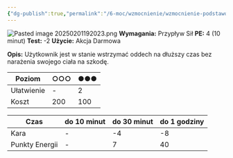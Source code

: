 ```yaml
---
{"dg-publish":true,"permalink":"/6-moc/wzmocnienie/wzmocnienie-podstawowe/kontrola-oddechu/","dgPassFrontmatter":true}
---
```


![Pasted image 20250201192023.png](/img/user/6%20Obrazy/Pasted%20image%2020250201192023.png)
**Wymagania:** Przypływ Sił
**PE:** 4 (10 minut)
**Test:** -2
**Użycie:** Akcja Darmowa

**Opis:** Użytkownik jest w stanie wstrzymać oddech na dłuższy czas bez narażenia swojego ciała na szkodę.

| Poziom     | ○○○ | ●●● |
| ---------- | --- | --- |
| Ułatwienie | -   | 2   |
| Koszt      | 200 | 100 |

| Czas           | do 10 minut | do 30 minut | do 1 godziny |
| -------------- | ----------- | ----------- | ------------ |
| Kara           | -           | -4          | -8           |
| Punkty Energii | -           | 7           | 40           |

